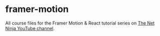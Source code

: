 # framer-motion
All course files for the Framer Motion &amp; React tutorial series on [The Net Ninja YouTube channel](https://www.youtube.com/watch?v=2V1WK-3HQNk&list=PL4cUxeGkcC9iHDnQfTHEVVceOEBsOf07i).
